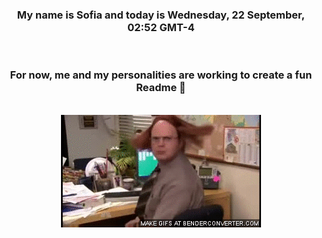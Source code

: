 


<div align="center">
<h3 >My name is Sofia and today is Wednesday, 22 September, 02:52 GMT-4</h3><br>
<h3 >For now, me and my personalities are working to create a fun Readme 👋
</h3><br>
<img src='img/dwight.gif' alt='working...'/>
</div>
